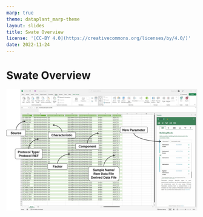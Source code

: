 ```yaml
---
marp: true
theme: dataplant_marp-theme
layout: slides
title: Swate Overview
license: '[CC-BY 4.0](https://creativecommons.org/licenses/by/4.0/)'
date: 2022-11-24
---
```


# Swate Overview

<img align="center" width="900" src="../../img/Swate_Overview.svg">
